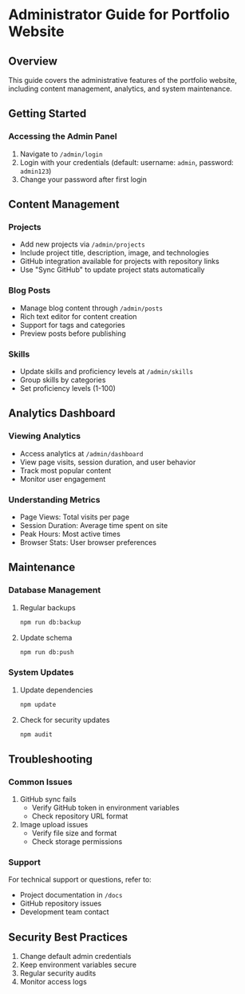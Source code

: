# Administrator Guide for Portfolio Website

## Overview

This guide covers the administrative features of the portfolio website, including content management, analytics, and system maintenance.

## Getting Started

### Accessing the Admin Panel

1. Navigate to `/admin/login`
2. Login with your credentials (default: username: `admin`, password: `admin123`)
3. Change your password after first login

## Content Management

### Projects

- Add new projects via `/admin/projects`
- Include project title, description, image, and technologies
- GitHub integration available for projects with repository links
- Use "Sync GitHub" to update project stats automatically

### Blog Posts

- Manage blog content through `/admin/posts`
- Rich text editor for content creation
- Support for tags and categories
- Preview posts before publishing

### Skills

- Update skills and proficiency levels at `/admin/skills`
- Group skills by categories
- Set proficiency levels (1-100)

## Analytics Dashboard

### Viewing Analytics

- Access analytics at `/admin/dashboard`
- View page visits, session duration, and user behavior
- Track most popular content
- Monitor user engagement

### Understanding Metrics

- Page Views: Total visits per page
- Session Duration: Average time spent on site
- Peak Hours: Most active times
- Browser Stats: User browser preferences

## Maintenance

### Database Management

1. Regular backups

   ```bash
   npm run db:backup
   ```

2. Update schema

   ```bash
   npm run db:push
   ```

### System Updates

1. Update dependencies

   ```bash
   npm update
   ```

2. Check for security updates

   ```bash
   npm audit
   ```

## Troubleshooting

### Common Issues

1. GitHub sync fails
   - Verify GitHub token in environment variables
   - Check repository URL format
2. Image upload issues
   - Verify file size and format
   - Check storage permissions

### Support

For technical support or questions, refer to:

- Project documentation in `/docs`
- GitHub repository issues
- Development team contact

## Security Best Practices

1. Change default admin credentials
2. Keep environment variables secure
3. Regular security audits
4. Monitor access logs
